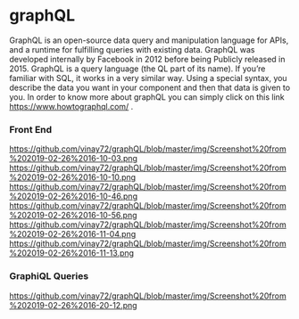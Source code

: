 # graphQL
GraphQL is an open-source data query and manipulation language for APIs, and a runtime for fulfilling queries with existing data. GraphQL was developed internally by Facebook in 2012 before being Publicly released in 2015.
GraphQL is a query language (the QL part of its name). If you’re familiar with SQL, it works in a very similar way. Using a special syntax, you describe the data you want in your component and then that data is given to you.
In order to know more about graphQL you can simply click on this link https://www.howtographql.com/ .
### Front End
https://github.com/vinay72/graphQL/blob/master/img/Screenshot%20from%202019-02-26%2016-10-03.png <br>
https://github.com/vinay72/graphQL/blob/master/img/Screenshot%20from%202019-02-26%2016-10-10.png <br>
https://github.com/vinay72/graphQL/blob/master/img/Screenshot%20from%202019-02-26%2016-10-46.png <br>
https://github.com/vinay72/graphQL/blob/master/img/Screenshot%20from%202019-02-26%2016-10-56.png <br>
https://github.com/vinay72/graphQL/blob/master/img/Screenshot%20from%202019-02-26%2016-11-04.png <br>
https://github.com/vinay72/graphQL/blob/master/img/Screenshot%20from%202019-02-26%2016-11-13.png 

### GraphiQL Queries
https://github.com/vinay72/graphQL/blob/master/img/Screenshot%20from%202019-02-26%2016-20-12.png
